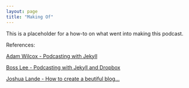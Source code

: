 ```yaml
---
layout: page
title: "Making Of"
---
```


This is a placeholder for a how-to on what went into making this podcast.

References:

[Adam Wilcox - Podcasting with Jekyll](http://www.adamwilcox.org/2013/01/17/from-the-pub/)

[Boss Lee - Podcasting with Jekyll and Dropbox](http://bosslee.co/podcasting-with-dropbox-and-jekyll/)

[Joshua Lande - How to create a beutiful blog...](http://joshualande.com/jekyll-github-pages-poole/)
